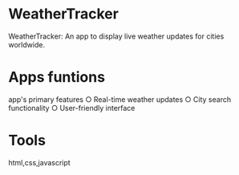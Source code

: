 # WeatherTracker
WeatherTracker: An app to display live weather updates for cities worldwide.
# Apps funtions
app's primary features 
○ Real-time weather updates 
○ City search functionality 
○ User-friendly interface 
# Tools
html,css,javascript
